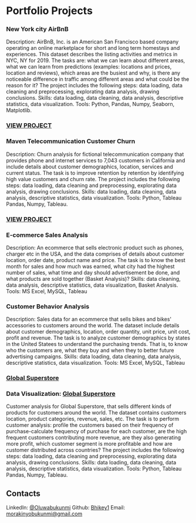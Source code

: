 # Portfolio Projects 

### New York city AirBnB
  Description: AirBnB, Inc. is an American San Francisco based company operating an online marketplace for short and long
  term homestays and experiences. This dataset describes the listing activities and metrics in NYC, NY for 2019. The tasks
  are: what we can learn about different areas, what we can learn from predictions (examples: locations and prices, location
  and reviews), which areas are the busiest and why, is there any noticeable difference in traffic among different areas and 
  what could be the reason for it? The project includes the following steps: data loading, data cleaning and preprocessing,
  explorating data analysis, drawing conclusions.
  Skills: data loading, data cleaning, data analysis, descriptive statistics, data visualization.
  Tools: Python, Pandas, Numpy, Seaborn, Matplotlib.
### [VIEW PROJECT](https://github.com/Bhikey1/New-York-City-AirBnB1)

### Maven Telecommunication Customer Churn
  Description: Churn analysis for fictional telecommunication company that provides phone and internet services to 7,043 
  customers in California and include details about customer demographics, location, services and current status. The 
  task is to improve retention by retention by identifying high value customers and churn rate. The project includes the 
  following steps: data loading, data cleaning and preprocessing, explorating data analysis, drawing conclusions.
  Skills: data loading, data cleaning, data analysis, descriptive statistics, data visualization.
  Tools: Python, Tableau Pandas, Numpy, Tableau.
### [VIEW PROJECT](https://github.com/Bhikey1/Maven-Telecom-Customer-churn)

### E-commerce Sales Analysis
  Description: An ecommerce that sells electronic product such as phones, charger etc in the USA, and the data comprises
  of details about customer location, order date, product name and price. The task is to know the best month for sales and
  how much was earned, what city had the highest number of sales, what time and day should advertisement be done, and what
  products are sold together (Basket Analysis)?
  Skills: data cleaning, data analysis, descriptive statistics, data visualization, Basket Analysis.
  Tools: MS Excel, MySQL, Tableau

### Customer Behavior Analysis
  Description: Sales data for an ecommerce that sells bikes and bikes' accessories to customers around the world. The dataset
  include details about customer demographics, location, order quantity, unit price, unit cost, profit and revenue. The task
  is to analyze customer demographics by states in the United Statees to understand the purchasing trends. That is, to know 
  who the customers are, what they buy and when they to better future advertising campaigns.
  Skills: data loading, data cleaning, data analysis, descriptive statistics, data visualization.
  Tools: MS Excel, MySQL, Tableau

### [Global Superstore](Bhikey1/Global-superstore)
### Data Visualization: [Global Superstore](https://public.tableau.com/app/profile/morakinyo.oluwabukunmi/viz/GlobalSuperstore_17027671329720/GlobalSuperstore)
  Customer analysis for Global Superstore, that sells different kinds of products for customers around the world. The dataset
  contains customers location, product categories, revenue, sales, etc. The task is to perform customer analysis: profile the 
  customers based on their frequency of purchase-calculate frequency of purchase for each customer, are the high frequent 
  customers contributing more revenue, are they also generating more profit, which customer segment is more profitable and 
  how are customer distributed across countries? The project includes the following steps: data loading, data cleaning and 
  preprocessing, explorating data analysis, drawing conclusions.
  Skills: data loading, data cleaning, data analysis, descriptive statistics, data visualization.
  Tools: Python, Tableau Pandas, Numpy, Tableau.

## Contacts
  LinkedIn: [@Oluwabukunmi](www.linkedin.com/in/morakinyo-oluwabukunmi)
  Github: [Bhikey1](http://www.github.com/Bhikey1)
  Email: morakinyobukunmi@gmail.com
